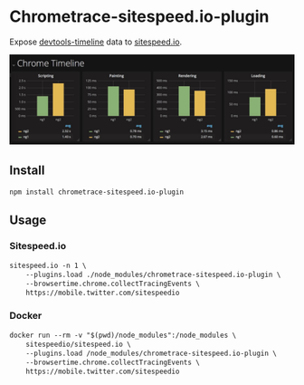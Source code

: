 # Chrometrace-sitespeed.io-plugin

Expose [devtools-timeline](https://www.npmjs.com/package/devtools-timeline-model) data to [sitespeed.io](https://www.sitespeed.io).

![Grafana example](screenshot.jpg)

## Install

```shell
npm install chrometrace-sitespeed.io-plugin
```

## Usage

### Sitespeed.io

```shell
sitespeed.io -n 1 \
    --plugins.load ./node_modules/chrometrace-sitespeed.io-plugin \
    --browsertime.chrome.collectTracingEvents \
    https://mobile.twitter.com/sitespeedio
```

### Docker

```shell
docker run --rm -v "$(pwd)/node_modules":/node_modules \
    sitespeedio/sitespeed.io \
    --plugins.load /node_modules/chrometrace-sitespeed.io-plugin \
    --browsertime.chrome.collectTracingEvents \
    https://mobile.twitter.com/sitespeedio
```
